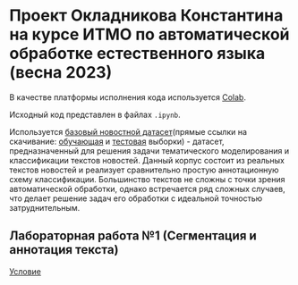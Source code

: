 # Проект Окладникова Константина на курсе ИТМО по автоматической обработке естественного языка (весна 2023)

В качестве платформы исполнения кода используется [Colab](https://colab.research.google.com/).

Исходный код представлен в файлах `.ipynb`.

Используется [базовый новостной датасет](https://huggingface.co/datasets/ag_news)(прямые ссылки на скачивание: [обучающая](https://raw.githubusercontent.com/mhjabreel/CharCnn_Keras/master/data/ag_news_csv/train.csv) и [тестовая](https://raw.githubusercontent.com/mhjabreel/CharCnn_Keras/master/data/ag_news_csv/test.csv) выборки) - датасет, предназначенный для решения задачи тематического моделирования и классификации текстов новостей. Данный корпус состоит из реальных текстов новостей и реализует сравнительно простую аннотационную схему классификации. Большинство текстов не сложны с точки зрения автоматической обработки, однако встречается ряд сложных случаев, что делает решение задач его обработки с идеальной точностью затруднительным.

## Лабораторная работа №1 (Сегментация и аннотация текста)

[Условие](../../tasks/task-01/README.md)